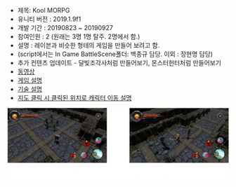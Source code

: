 + 제목: Kool MORPG
+ 유니티 버전 : 2019.1.9f1
+ 개발 기간 : 20190823 ~ 20190927
+ 참여인원 : 2 (원래는 3명 1명 탈주. 2명에서 함.)
+ 설명 : 레이븐과 비슷한 형테의 게임을 만들어 보려고 함.
+ (script에서는 In Game BattleScene폴더: 백종규 담당. 이외 : 장현명 담당)
+ 추가 컨텐츠 업데이트 - 달빛조각사처럼 만들어보기, 몬스터헌터처럼 만들어보기
+ [동영상](https://www.youtube.com/watch?v=97Is86wai30)
+ [게임 설명](https://drive.google.com/open?id=1wWEQF_Xh8-CU0tCtg3R7pjgMeD4wdOKJ)
+ [기술 설명](https://sagacityjang.tistory.com/54)
+ [지도 클릭 시 클릭된 위치로 캐릭터 이동 설명](https://sagacityjang.tistory.com/53)

![실행화면](./1.PNG)

